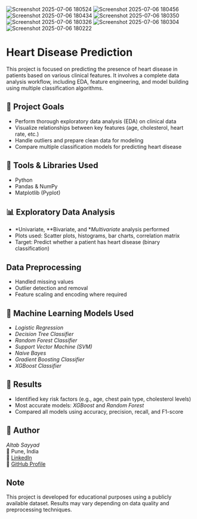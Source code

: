 ![Screenshot 2025-07-06 180524](https://github.com/user-attachments/assets/5dacb43a-c8f4-4142-8bcf-f6e9fbdbc608)
![Screenshot 2025-07-06 180456](https://github.com/user-attachments/assets/e2f397f0-4dae-4833-953a-1f50d2f74aa4)
![Screenshot 2025-07-06 180434](https://github.com/user-attachments/assets/1c123ca6-99c2-4aad-97b7-00333c43e9f1)
![Screenshot 2025-07-06 180350](https://github.com/user-attachments/assets/18e949d4-7bba-4475-bfa9-ddbec06b80a9)
![Screenshot 2025-07-06 180326](https://github.com/user-attachments/assets/4314d2bf-65ef-4410-9392-d3ee82a24e61)
![Screenshot 2025-07-06 180304](https://github.com/user-attachments/assets/831fc2b9-5c3e-43aa-aa7c-9c2d60b0b69e)
![Screenshot 2025-07-06 180222](https://github.com/user-attachments/assets/8b165af1-5b67-4998-9ab6-fb14f1e8166d)
#  Heart Disease Prediction

This project is focused on predicting the presence of heart disease in patients based on various clinical features. It involves a complete data analysis workflow, including EDA, feature engineering, and model building using multiple classification algorithms.

## 📌 Project Goals
- Perform thorough exploratory data analysis (EDA) on clinical data
- Visualize relationships between key features (age, cholesterol, heart rate, etc.)
- Handle outliers and prepare clean data for modeling
- Compare multiple classification models for predicting heart disease

## 🧰 Tools & Libraries Used
- Python  
- Pandas & NumPy  
- Matplotlib (Pyplot)

## 📊 Exploratory Data Analysis
- *Univariate, **Bivariate, and **Multivariate* analysis performed  
- Plots used: Scatter plots, histograms, bar charts, correlation matrix
- Target: Predict whether a patient has heart disease (binary classification)

## Data Preprocessing
- Handled missing values
- Outlier detection and removal
- Feature scaling and encoding where required

## 🤖 Machine Learning Models Used
- *Logistic Regression*  
- *Decision Tree Classifier*  
- *Random Forest Classifier*  
- *Support Vector Machine (SVM)*  
- *Naive Bayes*  
- *Gradient Boosting Classifier*  
- *XGBoost Classifier*

## 📌 Results
- Identified key risk factors (e.g., age, chest pain type, cholesterol levels)
- Most accurate models: *XGBoost* and *Random Forest*
- Compared all models using accuracy, precision, recall, and F1-score

## 🙌 Author
*Altab Sayyad*  
📍 Pune, India  
🔗 [LinkedIn](https://www.linkedin.com/in/altab-sayyad-428294290)  
📂 [GitHub Profile](https://github.com/AltafAli04)

## Note
This project is developed for educational purposes using a publicly available dataset. Results may vary depending on data quality and preprocessing techniques.

